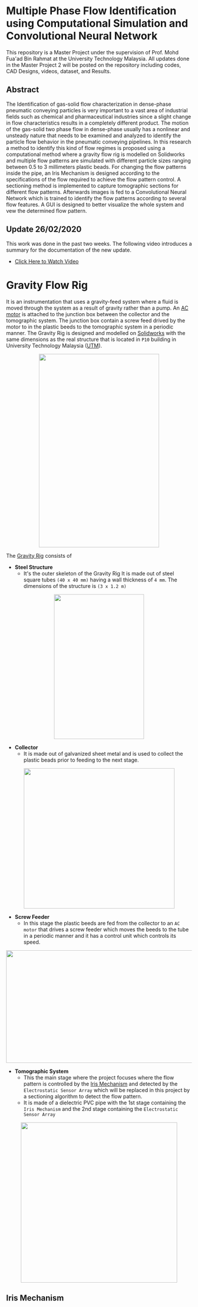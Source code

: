 # Multiple Phase Flow Identification using Computational Simulation and Convolutional Neural Network 

  This repository is a Master Project under the supervision of Prof. Mohd Fua'ad Bin Rahmat at the University Technology Malaysia.
All updates done in the Master Project 2 will be posted on the repository including codes, CAD Designs, videos, dataset, and Results.


## Abstract

  The Identification of gas-solid flow characterization in dense-phase pneumatic conveying particles is very important to a vast area of industrial fields such as chemical and pharmaceutical industries since a slight change in flow characteristics results in a completely different product. The motion of the gas-solid two phase flow in dense-phase usually has a nonlinear and unsteady nature that needs to be examined and analyzed to identify the particle flow behavior in the pneumatic conveying pipelines. In this research a method to identify this kind of flow regimes is proposed using a computational method where a gravity flow rig is modelled on Solidworks and multiple flow patterns are simulated with different particle sizes ranging between 0.5 to 3 millimeters plastic beads. For changing the flow patterns inside the pipe, an Iris Mechanism is designed according to the specifications of the flow required to achieve the flow pattern control. A sectioning method is implemented to capture tomographic sections for different flow patterns. Afterwards images is fed to a Convolutional Neural Network which is trained to identify the flow patterns according to several flow features. A GUI is designed to better visualize the whole system and vew the determined flow pattern. 
  
  
## Update 26/02/2020

This work was done in the past two weeks. The following video introduces a summary for the documentation of the new update. 

* [Click Here to Watch Video](https://www.youtube.com/watch?v=bQ2gvs1fL-4)


# Gravity Flow Rig

  It is an instrumentation that uses a gravity-feed system where a fluid is moved through the system as a result of gravity rather than a pump. An [AC motor](https://en.wikipedia.org/wiki/AC_motor) is attached to the junction box between the collector and the tomographic system. The junction box contain a screw feed drived by the motor to in the plastic beeds to the tomographic system in a periodic manner. The Gravity Rig is designed and modelled on [Solidworks](https://www.solidworks.com/) with the same dimensions as the real structure that is located in `P10` building in University Technology Malaysia ([UTM](https://www.utm.my/)). 
  
<p align="center">
  <img width="326" height="524" src="https://user-images.githubusercontent.com/59189327/75503732-c919b500-59d6-11ea-927e-ae3266198577.JPG">
</p>

The [Gravity Rig](#Gravity-Flow-Rig) consists of

* **Steel Structure**
  + It's the outer skeleton of the Gravity Rig It is made out of steel square tubes `(40 x 40 mm)` having a wall thickness of `4 mm`. The dimensions of the structure is `(3 x 1.2 m)` 
  
<p align="center">
  <img width="244" height="392" src="https://user-images.githubusercontent.com/59189327/75509560-4d286880-59e8-11ea-96d0-f19c8addd1ee.JPG">
</p>

* **Collector** 
  + It is made out of galvanized sheet metal and is used to collect the plastic beads prior to feeding to the next stage. 
  
<p align="center">
  <img width="409" height="380" src="https://user-images.githubusercontent.com/59189327/75509610-97a9e500-59e8-11ea-9259-ffb2e0aca302.JPG">
</p>

* **Screw Feeder**
  + In this stage the plastic beeds are fed from the collector to an `AC motor` that drives a screw feeder which moves the beeds to the tube in a periodic manner and it has a control unit which controls its speed.
  
<p align="center">
  <img width="532" height="305" src="https://user-images.githubusercontent.com/59189327/75509831-38000980-59e9-11ea-989e-d7e06fb36f46.JPG">
</p>

* **Tomographic System**
  + This the main stage where the project focuses where the flow pattern is controlled by the [Iris Mechanism](https://en.wikipedia.org/wiki/Diaphragm_(optics)) and detected by the `Electrostatic Sensor Array` which will be replaced in this project by a sectioning algorithm to detect the flow pattern. 
  + It is made of a dielectric PVC pipe with the 1st stage containing the `Iris Mechanism` and the 2nd stage containing the `Electrostatic Sensor Array`
  
<p align="center">
  <img width="424" height="434" src="https://user-images.githubusercontent.com/59189327/75510670-050b4500-59ec-11ea-854d-e1d1d5fd93e4.JPG">
</p>

## Iris Mechanism 


  
  
    
